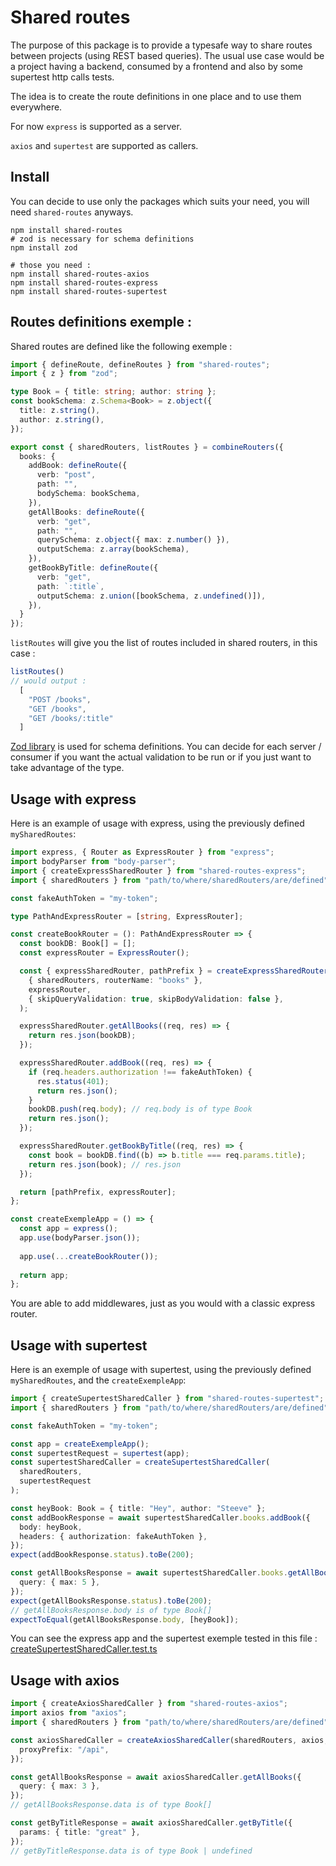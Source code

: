 # Shared routes

The purpose of this package is to provide a typesafe way to share routes between projects (using REST based queries).
The usual use case would be a project having a backend, consumed by a frontend and also by some supertest http calls tests.

The idea is to create the route definitions in one place and to use them everywhere.

For now `express` is supported as a server.

`axios` and `supertest` are supported as callers.

## Install

You can decide to use only the packages which suits your need, you will need `shared-routes` anyways.

```shell
npm install shared-routes
# zod is necessary for schema definitions
npm install zod

# those you need :
npm install shared-routes-axios
npm install shared-routes-express
npm install shared-routes-supertest
```

## Routes definitions exemple :

Shared routes are defined like the following exemple :

```typescript
import { defineRoute, defineRoutes } from "shared-routes";
import { z } from "zod";

type Book = { title: string; author: string };
const bookSchema: z.Schema<Book> = z.object({
  title: z.string(),
  author: z.string(),
});

export const { sharedRouters, listRoutes } = combineRouters({
  books: {
    addBook: defineRoute({
      verb: "post",
      path: "",
      bodySchema: bookSchema,
    }),
    getAllBooks: defineRoute({
      verb: "get",
      path: "",
      querySchema: z.object({ max: z.number() }),
      outputSchema: z.array(bookSchema),
    }),
    getBookByTitle: defineRoute({
      verb: "get",
      path: `:title`,
      outputSchema: z.union([bookSchema, z.undefined()]),
    }),
  }
});
```

`listRoutes` will give you the list of routes included in shared routers, in this case :

```typescript
listRoutes() 
// would output :
  [
    "POST /books",
    "GET /books",
    "GET /books/:title"
  ]
```

[Zod library](https://github.com/colinhacks/zod) is used for schema definitions.
You can decide for each server / consumer if you want the actual validation to be run or if you just want to take advantage of the type.

## Usage with express

Here is an example of usage with express, using the previously defined `mySharedRoutes`:

```typescript
import express, { Router as ExpressRouter } from "express";
import bodyParser from "body-parser";
import { createExpressSharedRouter } from "shared-routes-express";
import { sharedRouters } from "path/to/where/sharedRouters/are/defined"

const fakeAuthToken = "my-token";

type PathAndExpressRouter = [string, ExpressRouter];

const createBookRouter = (): PathAndExpressRouter => {
  const bookDB: Book[] = [];
  const expressRouter = ExpressRouter();

  const { expressSharedRouter, pathPrefix } = createExpressSharedRouter(
    { sharedRouters, routerName: "books" },
    expressRouter,
    { skipQueryValidation: true, skipBodyValidation: false },
  );

  expressSharedRouter.getAllBooks((req, res) => {
    return res.json(bookDB);
  });

  expressSharedRouter.addBook((req, res) => {
    if (req.headers.authorization !== fakeAuthToken) {
      res.status(401);
      return res.json();
    }
    bookDB.push(req.body); // req.body is of type Book
    return res.json();
  });

  expressSharedRouter.getBookByTitle((req, res) => {
    const book = bookDB.find((b) => b.title === req.params.title);
    return res.json(book); // res.json
  });

  return [pathPrefix, expressRouter];
};

const createExempleApp = () => {
  const app = express();
  app.use(bodyParser.json());
  
  app.use(...createBookRouter());
  
  return app;
};

```

You are able to add middlewares, just as you would with a classic express router.

## Usage with supertest

Here is an exemple of usage with supertest, using the previously defined `mySharedRoutes`, and the `createExempleApp`:

```typescript
import { createSupertestSharedCaller } from "shared-routes-supertest";
import { sharedRouters } from "path/to/where/sharedRouters/are/defined"

const fakeAuthToken = "my-token";

const app = createExempleApp();
const supertestRequest = supertest(app);
const supertestSharedCaller = createSupertestSharedCaller(
  sharedRouters,
  supertestRequest
);

const heyBook: Book = { title: "Hey", author: "Steeve" };
const addBookResponse = await supertestSharedCaller.books.addBook({
  body: heyBook,
  headers: { authorization: fakeAuthToken },
});
expect(addBookResponse.status).toBe(200);

const getAllBooksResponse = await supertestSharedCaller.books.getAllBooks({
  query: { max: 5 },
});
expect(getAllBooksResponse.status).toBe(200);
// getAllBooksResponse.body is of type Book[]
expectToEqual(getAllBooksResponse.body, [heyBook]);
```

You can see the express app and the supertest exemple tested in this file :
[createSupertestSharedCaller.test.ts](https://github.com/JeromeBu/shared-routes/blob/main/packages/shared-routes-supertest/src/createSupertestSharedCaller.test.ts)

## Usage with axios

```typescript
import { createAxiosSharedCaller } from "shared-routes-axios";
import axios from "axios";
import { sharedRouters } from "path/to/where/sharedRouters/are/defined"

const axiosSharedCaller = createAxiosSharedCaller(sharedRouters, axios, {
  proxyPrefix: "/api",
});

const getAllBooksResponse = await axiosSharedCaller.getAllBooks({
  query: { max: 3 },
});
// getAllBooksResponse.data is of type Book[]

const getByTitleResponse = await axiosSharedCaller.getByTitle({
  params: { title: "great" },
});
// getByTitleResponse.data is of type Book | undefined
```
